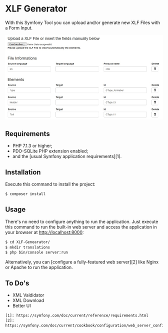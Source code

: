 XLF Generator
========================

With this Symfony Tool you can upload and/or generate new XLF Files with a Form Input.

![Screenshot of the XLF Generator Tool](assets/img/xlfgenerator.jpg "Screenshot of the XLF Generator Tool")

Requirements
------------

  * PHP 7.1.3 or higher;
  * PDO-SQLite PHP extension enabled;
  * and the [usual Symfony application requirements][1].

Installation
------------

Execute this command to install the project:

```bash
$ composer install
```

Usage
-----

There's no need to configure anything to run the application. Just execute this
command to run the built-in web server and access the application in your
browser at <http://localhost:8000>:

```bash
$ cd XLF-Genearator/
$ mkdir translations
$ php bin/console server:run
```

Alternatively, you can [configure a fully-featured web server][2] like Nginx
or Apache to run the application.

To Do's
-----

  * XML Valdidator
  * XML Download
  * Better UI

```
[1]: https://symfony.com/doc/current/reference/requirements.html
[2]: https://symfony.com/doc/current/cookbook/configuration/web_server_configuration.html

